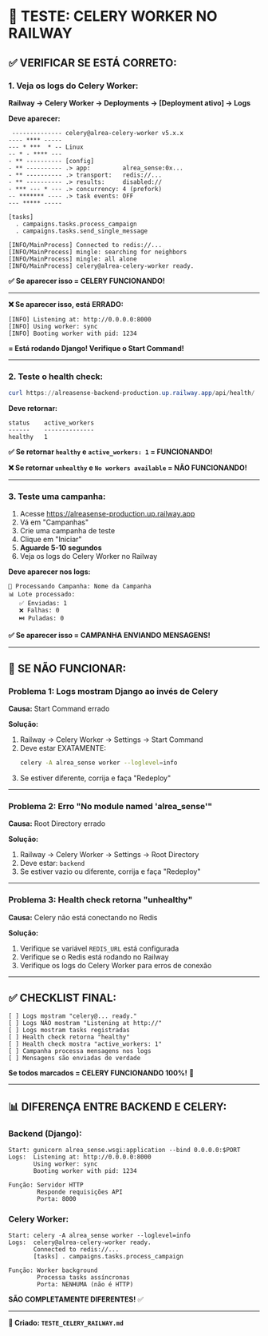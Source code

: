 # 🧪 **TESTE: CELERY WORKER NO RAILWAY**

## ✅ **VERIFICAR SE ESTÁ CORRETO:**

### **1. Veja os logs do Celery Worker:**

**Railway → Celery Worker → Deployments → [Deployment ativo] → Logs**

**Deve aparecer:**
```
 -------------- celery@alrea-celery-worker v5.x.x
---- **** ----- 
--- * ***  * -- Linux
-- * - **** --- 
- ** ---------- [config]
- ** ---------- .> app:         alrea_sense:0x...
- ** ---------- .> transport:   redis://...
- ** ---------- .> results:     disabled://
- *** --- * --- .> concurrency: 4 (prefork)
-- ******* ---- .> task events: OFF
--- ***** ----- 

[tasks]
  . campaigns.tasks.process_campaign
  . campaigns.tasks.send_single_message

[INFO/MainProcess] Connected to redis://...
[INFO/MainProcess] mingle: searching for neighbors
[INFO/MainProcess] mingle: all alone
[INFO/MainProcess] celery@alrea-celery-worker ready.
```

**✅ Se aparecer isso = CELERY FUNCIONANDO!**

---

**❌ Se aparecer isso, está ERRADO:**
```
[INFO] Listening at: http://0.0.0.0:8000
[INFO] Using worker: sync
[INFO] Booting worker with pid: 1234
```
**= Está rodando Django! Verifique o Start Command!**

---

### **2. Teste o health check:**

```powershell
curl https://alreasense-backend-production.up.railway.app/api/health/ | ConvertFrom-Json | Select-Object -ExpandProperty celery
```

**Deve retornar:**
```
status    active_workers
------    --------------
healthy   1
```

**✅ Se retornar `healthy` e `active_workers: 1` = FUNCIONANDO!**

**❌ Se retornar `unhealthy` e `No workers available` = NÃO FUNCIONANDO!**

---

### **3. Teste uma campanha:**

1. Acesse https://alreasense-production.up.railway.app
2. Vá em "Campanhas"
3. Crie uma campanha de teste
4. Clique em "Iniciar"
5. **Aguarde 5-10 segundos**
6. Veja os logs do Celery Worker no Railway

**Deve aparecer nos logs:**
```
🚀 Processando Campanha: Nome da Campanha
📊 Lote processado:
   ✅ Enviadas: 1
   ❌ Falhas: 0
   ⏭️ Puladas: 0
```

**✅ Se aparecer isso = CAMPANHA ENVIANDO MENSAGENS!**

---

## 🔧 **SE NÃO FUNCIONAR:**

### **Problema 1: Logs mostram Django ao invés de Celery**

**Causa:** Start Command errado

**Solução:**
1. Railway → Celery Worker → Settings → Start Command
2. Deve estar EXATAMENTE:
   ```bash
   celery -A alrea_sense worker --loglevel=info
   ```
3. Se estiver diferente, corrija e faça "Redeploy"

---

### **Problema 2: Erro "No module named 'alrea_sense'"**

**Causa:** Root Directory errado

**Solução:**
1. Railway → Celery Worker → Settings → Root Directory
2. Deve estar: `backend`
3. Se estiver vazio ou diferente, corrija e faça "Redeploy"

---

### **Problema 3: Health check retorna "unhealthy"**

**Causa:** Celery não está conectando no Redis

**Solução:**
1. Verifique se variável `REDIS_URL` está configurada
2. Verifique se o Redis está rodando no Railway
3. Verifique os logs do Celery Worker para erros de conexão

---

## ✅ **CHECKLIST FINAL:**

```
[ ] Logs mostram "celery@... ready."
[ ] Logs NÃO mostram "Listening at http://"
[ ] Logs mostram tasks registradas
[ ] Health check retorna "healthy"
[ ] Health check mostra "active_workers: 1"
[ ] Campanha processa mensagens nos logs
[ ] Mensagens são enviadas de verdade
```

**Se todos marcados = CELERY FUNCIONANDO 100%!** 🎉

---

## 📊 **DIFERENÇA ENTRE BACKEND E CELERY:**

### **Backend (Django):**
```
Start: gunicorn alrea_sense.wsgi:application --bind 0.0.0.0:$PORT
Logs:  Listening at: http://0.0.0.0:8000
       Using worker: sync
       Booting worker with pid: 1234

Função: Servidor HTTP
        Responde requisições API
        Porta: 8000
```

### **Celery Worker:**
```
Start: celery -A alrea_sense worker --loglevel=info
Logs:  celery@alrea-celery-worker ready.
       Connected to redis://...
       [tasks] . campaigns.tasks.process_campaign

Função: Worker background
        Processa tasks assíncronas
        Porta: NENHUMA (não é HTTP)
```

**SÃO COMPLETAMENTE DIFERENTES!** ✅

---

**📄 Criado: `TESTE_CELERY_RAILWAY.md`**

